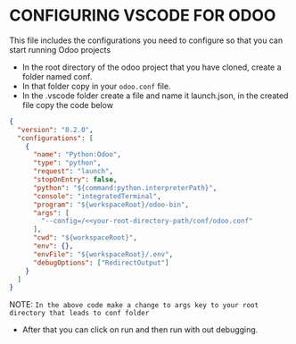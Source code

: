 # CONFIGURING VSCODE FOR ODOO

This file includes the configurations you need to configure so that you can start running Odoo projects


- In the root directory of the odoo project that you have cloned, create a folder named conf.
- In that folder copy in your ``odoo.conf`` file.
- In the .vscode folder create a file and name it launch.json, in the created file copy the code below
  
```JSON
{
  "version": "0.2.0",
  "configurations": [
    {
      "name": "Python:Odoo",
      "type": "python",
      "request": "launch",
      "stopOnEntry": false,
      "python": "${command:python.interpreterPath}",
      "console": "integratedTerminal",
      "program": "${workspaceRoot}/odoo-bin",
      "args": [
        "--config=/<<your-root-directory-path/conf/odoo.conf"
      ],
      "cwd": "${workspaceRoot}",
      "env": {},
      "envFile": "${workspaceRoot}/.env",
      "debugOptions": ["RedirectOutput"]
    }
  ]
} 
```

NOTE: ``In the above code make a change to args key to your root directory that leads to conf folder``

- After that you can click on run and then run with out debugging.
